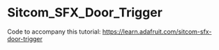 # Sitcom_SFX_Door_Trigger

Code to accompany this tutorial:
https://learn.adafruit.com/sitcom-sfx-door-trigger
